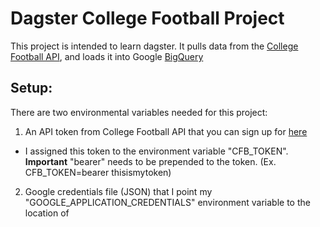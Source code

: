 # Dagster College Football Project
This project is intended to learn dagster. It pulls data from the [College Football API](https://collegefootballdata.com/), and loads it into Google [BigQuery](https://cloud.google.com/bigquery)

## Setup:
There are two environmental variables needed for this project:
1. An API token from College Football API that you can sign up for [here](https://collegefootballdata.com/key)
  * I assigned this token to the environment variable "CFB_TOKEN". **Important** "bearer" needs to be prepended to the token. (Ex. CFB_TOKEN=bearer thisismytoken)
2. Google credentials file (JSON) that I point my "GOOGLE_APPLICATION_CREDENTIALS" environment variable to the location of
